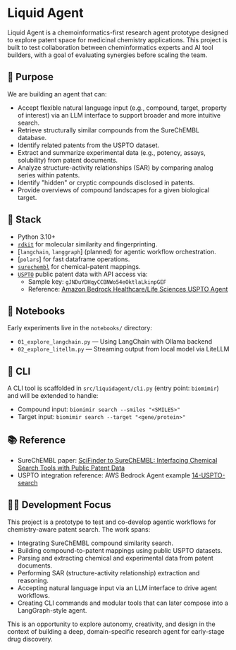 # Liquid Agent

Liquid Agent is a chemoinformatics-first research agent prototype designed to explore patent space for medicinal chemistry applications. This project is built to test collaboration between cheminformatics experts and AI tool builders, with a goal of evaluating synergies before scaling the team.

## 🧠 Purpose

We are building an agent that can:

- Accept flexible natural language input (e.g., compound, target, property of interest) via an LLM interface to support broader and more intuitive search.
- Retrieve structurally similar compounds from the SureChEMBL database.
- Identify related patents from the USPTO dataset.
- Extract and summarize experimental data (e.g., potency, assays, solubility) from patent documents.
- Analyze structure-activity relationships (SAR) by comparing analog series within patents.
- Identify "hidden" or cryptic compounds disclosed in patents.
- Provide overviews of compound landscapes for a given biological target.

## 🧰 Stack

- Python 3.10+
- [`rdkit`](https://www.rdkit.org/) for molecular similarity and fingerprinting.
- [`langchain`, `langgraph`] (planned) for agentic workflow orchestration.
- [`polars`] for fast dataframe operations.
- [`surechembl`](https://www.ebi.ac.uk/chembl/surechembl) for chemical-patent mappings.
- [`USPTO`](https://developer.uspto.gov/) public patent data with API access via:
  - Sample key: `gJNDuYDHqyCCBNWo54eOktlaLkinpGEF`
  - Reference: [Amazon Bedrock Healthcare/Life Sciences USPTO Agent](https://github.com/aws-samples/amazon-bedrock-agents-healthcare-lifesciences/tree/b4444fa7606f5ba5d6bd4deb84f15817bba9d560/agents_catalog/14-USPTO-search)

## 🧪 Notebooks

Early experiments live in the `notebooks/` directory:

- `01_explore_langchain.py` — Using LangChain with Ollama backend
- `02_explore_litellm.py` — Streaming output from local model via LiteLLM

## 🔧 CLI

A CLI tool is scaffolded in `src/liquidagent/cli.py` (entry point: `biomimir`) and will be extended to handle:

- Compound input: `biomimir search --smiles "<SMILES>"`
- Target input: `biomimir search --target "<gene/protein>"`

## 📚 Reference

- SureChEMBL paper: [SciFinder to SureChEMBL: Interfacing Chemical Search Tools with Public Patent Data](https://pubs.acs.org/doi/10.1021/acs.jcim.1c00151)
- USPTO integration reference: AWS Bedrock Agent example [14-USPTO-search](https://github.com/aws-samples/amazon-bedrock-agents-healthcare-lifesciences/tree/b4444fa7606f5ba5d6bd4deb84f15817bba9d560/agents_catalog/14-USPTO-search)

## 🧑‍💻 Development Focus

This project is a prototype to test and co-develop agentic workflows for chemistry-aware patent search. The work spans:

- Integrating SureChEMBL compound similarity search.
- Building compound-to-patent mappings using public USPTO datasets.
- Parsing and extracting chemical and experimental data from patent documents.
- Performing SAR (structure-activity relationship) extraction and reasoning.
- Accepting natural language input via an LLM interface to drive agent workflows.
- Creating CLI commands and modular tools that can later compose into a LangGraph-style agent.

This is an opportunity to explore autonomy, creativity, and design in the context of building a deep, domain-specific research agent for early-stage drug discovery.
